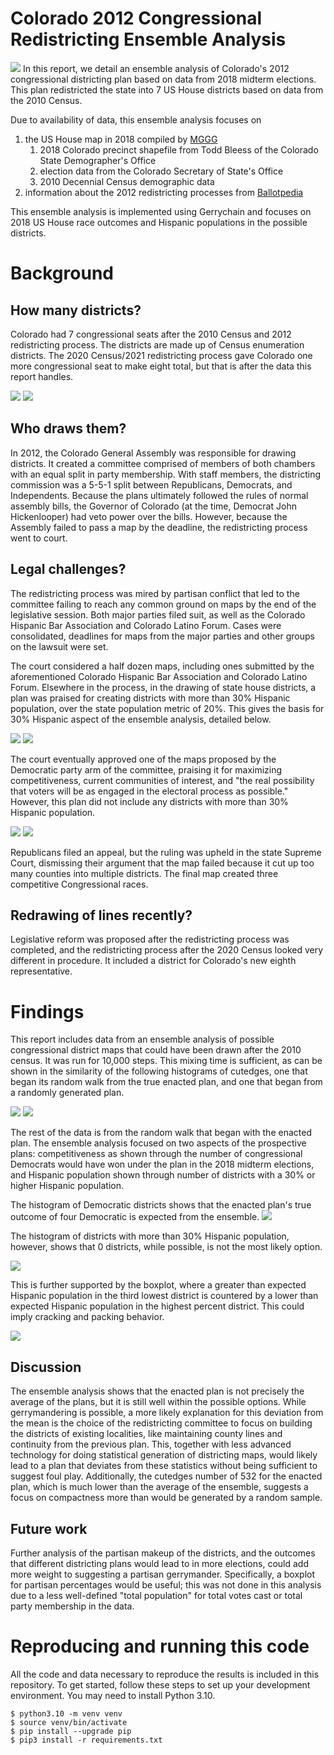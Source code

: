 # Colorado 2012 Congressional Redistricting Ensemble Analysis
[![](https://github.com/ains-arch/colorado-redistricting/actions/workflows/test.yml/badge.svg)](https://github.com/ains-arch/colorado-redistricting/actions/workflows/test.yml)
In this report, we detail an ensemble analysis of Colorado's 2012 congressional districting plan
based on data from 2018 midterm elections. This plan redistricted the state into 7 US House
districts based on data from the 2010 Census.

Due to availability of data, this ensemble analysis focuses on
1. the US House map in 2018 compiled by [MGGG](https://github.com/mggg-states/CO-shapefiles)
    1. 2018 Colorado precinct shapefile from Todd Bleess of the Colorado State Demographer's Office
    1. election data from the Colorado Secretary of State's Office
    1. 2010 Decennial Census demographic data
1. information about the 2012 redistricting processes from
   [Ballotpedia](https://ballotpedia.org/Redistricting_in_Colorado_after_the_2010_census)

This ensemble analysis is implemented using Gerrychain and focuses on 2018 US House race outcomes
and Hispanic populations in the possible districts.

# Background
## How many districts?
Colorado had 7 congressional seats after the 2010 Census and 2012 redistricting process. The
districts are made up of Census enumeration districts. The 2020 Census/2021 redistricting process
gave Colorado one more congressional seat to make eight total, but that is after the data this
report handles.

<img src=figs/2012-congressional-districts.png/>

<img src=figs/2021-congressional-districts.png/>

## Who draws them?
In 2012, the Colorado General Assembly was responsible for drawing districts. It created a committee
comprised of members of both chambers with an equal split in party membership. With staff members,
the districting commission was a 5-5-1 split between Republicans, Democrats, and Independents.
Because the plans ultimately followed the rules of normal assembly bills, the Governor of Colorado
(at the time, Democrat John Hickenlooper) had veto power over the bills. However, because the
Assembly failed to pass a map by the deadline, the redistricting process went to court.

## Legal challenges?
The redistricting process was mired by partisan conflict that led to the committee failing to reach
any common ground on maps by the end of the legislative session. Both major parties filed suit, as
well as the Colorado Hispanic Bar Association and Colorado Latino Forum. Cases were consolidated,
deadlines for maps from the major parties and other groups on the lawsuit were set.

The court considered a half dozen maps, including ones submitted by the aforementioned Colorado
Hispanic Bar Association and Colorado Latino Forum. Elsewhere in the process, in the drawing of
state house districts, a plan was praised for creating districts with more than 30% Hispanic
population, over the state population metric of 20%. This gives the basis for 30% Hispanic aspect of
the ensemble analysis, detailed below.

<img src=figs/hispanic.png/>

<img src=figs/hispanic_cd.png/>

The court eventually approved one of the maps proposed by the Democratic party arm of the committee,
praising it for maximizing competitiveness, current communities of interest, and "the real
possibility that voters will be as engaged in the electoral process as possible." However, this plan
did not include any districts with more than 30% Hispanic population.

<img src=figs/party.png/>

<img src=figs/party_cd.png/>

Republicans filed an appeal, but the ruling was upheld in the state Supreme Court, dismissing their
argument that the map failed because it cut up too many counties into multiple districts. The final
map created three competitive Congressional races. 

## Redrawing of lines recently?
Legislative reform was proposed after the redistricting process was completed, and the redistricting
process after the 2020 Census looked very different in procedure. It included a district for
Colorado's new eighth representative.

# Findings
This report includes data from an ensemble analysis of possible congressional district maps that
could have been drawn after the 2010 census. It was run for 10,000 steps. This mixing time is
sufficient, as can be shown in the similarity of the following histograms of cutedges, one that
began its random walk from the true enacted plan, and one that began from a randomly generated plan.

<img src=figs/histogram-cutedges-from-enacted.png/>

<img src=figs/histogram-cutedges-from-random.png/>

The rest of the data is from the random walk that began with the enacted plan. The ensemble analysis
focused on two aspects of the prospective plans: competitiveness as shown through the number of
congressional Democrats would have won under the plan in the 2018 midterm elections, and Hispanic
population shown through number of districts with a 30% or higher Hispanic population.

The histogram of Democratic districts shows that the enacted plan's true outcome of four Democratic
is expected from the ensemble.
<img src=figs/histogram-democrats-clean.png/>

The histogram of districts with more than 30% Hispanic population, however, shows that 0 districts,
while possible, is not the most likely option.

<img src=figs/histogram-hispanic-clean.png/>

This is further supported by the boxplot, where a greater than expected Hispanic population in the
third lowest district is countered by a lower than expected Hispanic population in the highest
percent district. This could imply cracking and packing behavior.

<img src=figs/boxplot-hispanic-styled.png/>

## Discussion
The ensemble analysis shows that the enacted plan is not precisely the average of the plans, but it
is still well within the possible options. While gerrymandering is possible, a more likely
explanation for this deviation from the mean is the choice of the redistricting committee to focus
on building the districts of existing localities, like maintaining county lines and continuity from
the previous plan. This, together with less advanced technology for doing statistical generation of
districting maps, would likely lead to a plan that deviates from these statistics without being
sufficient to suggest foul play. Additionally, the cutedges number of 532 for the enacted plan,
which is much lower than the average of the ensemble, suggests a focus on compactness more than
would be generated by a random sample.

## Future work
Further analysis of the partisan makeup of the districts, and the outcomes that different
districting plans would lead to in more elections, could add more weight to suggesting a partisan
gerrymander. Specifically, a boxplot for partisan percentages would be useful; this was not done in
this analysis due to a less well-defined "total population" for total votes cast or total party
membership in the data.

# Reproducing and running this code
All the code and data necessary to reproduce the results is included in this repository. To get
started, follow these steps to set up your development environment. You may need to install
Python 3.10.
```
$ python3.10 -m venv venv
$ source venv/bin/activate
$ pip install --upgrade pip
$ pip3 install -r requirements.txt
```
